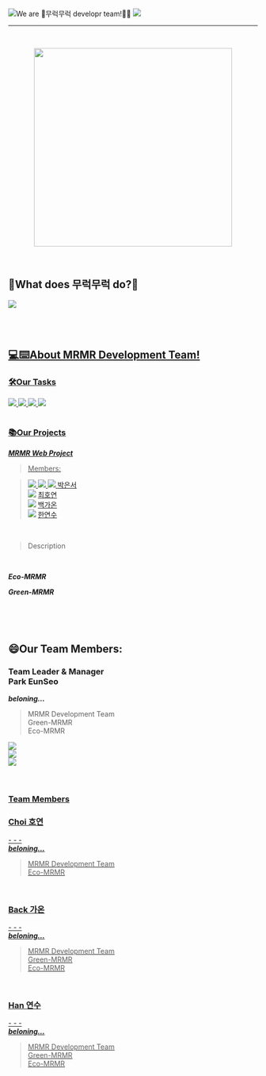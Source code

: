 <!-- Badge 모음
Leader
<img src="https://img.shields.io/badge/Leader-fff700?style=flat">
Team|Project Manager
<img src="https://img.shields.io/badge/Team|Project Manager-02161a?style=flat">
Developer
<img src="https://img.shields.io/badge/Developer-162d80?style=flat">
Designer
<img src="https://img.shields.io/badge/Designer-d13b15?style=flat">
Product Manager(기획자)


박은서
<img src="https://img.shields.io/badge/박은서-d13b15?style=flat">
최호연

백가온 

한연수 

-->




<br>

![We are 🌱무럭무럭 developr team!👋👋](https://capsule-render.vercel.app/api?type=transparent&color=0:00ff77,100:00d941&height=300&section=header&text=Hi,%20We%20are%20🌱무럭무럭🌱's&fontSize=40&animation=fadeIn&fontColor=084d1d&fontAlign=65&fontAlignY=90)
![](https://capsule-render.vercel.app/api?type=transparent&color=0:00ff77,100:00d941&height=300&section=header&text=Development%20Team!!👋👋&fontSize=60&animation=fadeIn&fontColor=00ff4d&fontAlign=55&fontAlignY=10)

<hr>
<br>


<p align="center"><img src="https://user-images.githubusercontent.com/81856603/169017415-b7f2e01b-3944-4e65-a31f-cae436239f91.png" height = "400px" ></p>
<br>


<h2>🌱What does 무럭무럭 do?🌱</h2>
<a href="" target="_blank"><img src="https://img.shields.io/badge/MRMR 무럭무럭-3ccf4b?style=for-the-badge&logo=GitHub&logoColor=3ccf4b&labelColor=FFFFFF"/>   <br>
<br><br><br>
  
  <h2>💻⌨️About MRMR Development Team!</h2>
  <h3>🛠️Our Tasks</h3>
  
  <img src="https://img.shields.io/badge/GitHub-181717?style=flat-square&logo=GitHub&logoColor=white"/> 
  <img src="https://img.shields.io/badge/Dart-0175C2?style=flat-square&logo=Dart&logoColor=white"/>
  <img src="https://img.shields.io/badge/Flutter-02569B?style=flat-square&logo=Flutter&logoColor=white"/> 
  <img src="https://img.shields.io/badge/Figma-F24E1E?style=flat-square&logo=Figma&logoColor=white"/>
  <br><br>
  
  <h3>📚Our Projects</h3>
  
  ***MRMR Web Project***  
  >Members:  

  ><img src="https://img.shields.io/badge/Leader-fff700?style=flat"> <img src="https://img.shields.io/badge/Team|Project Manager-02161a?style=flat"> <img src="https://img.shields.io/badge/Developer-79d11b?style=flat"> [박은서](https://github.com/fhfhfhfhgpdl)  
  ><img src="https://img.shields.io/badge/Developer-79d11b?style=flat"> [최호연](https://github.com/hoyun110)  
  ><img src="https://img.shields.io/badge/Developer-79d11b?style=flat"> [백가온](https://github.com/gaon060101)  
  ><img src="https://img.shields.io/badge/Developer-79d11b?style=flat"> [한연수](https://github.com/hanys111406)  
  
  <br>
  
  >Description  
  
  <br>
  
  
  ***Eco-MRMR***  
  
  
  
  ***Green-MRMR***  
  
  
  
  
  
  <br><br>
  <br>
<h2>😄Our Team Members:</h2>
<h3>Team Leader & Manager<br>Park EunSeo</h3>
<em><b>beloning...</b></em>  

>MRMR Development Team  <br>
>Green-MRMR  <br>
>Eco-MRMR  <br>

<a href="https://github.com/fhfhfhfhgpdl" target="_blank"><img src="https://img.shields.io/badge/GitHub @fhfhfhfhgpdl-171717?style=for-the-badge&logo=GitHub&logoColor=181717&labelColor=FFFFFF"/>   <br>
<a href="mailto:dimi_pes0107@dimigo.hs.kr" target="_blank"><img src="https://img.shields.io/badge/Gmail dimi_pes0107@dimigo.hs.kr-8f2d28?style=for-the-badge&logo=Gmail&logoColor=FFFFFF&labelColor=EA4335"/> <br> 
<a href="https://www.instagram.com/tastywaffle/" target="_blank"><img src="https://img.shields.io/badge/Instagram @tastywaffle-ffe6ea?style=for-the-badge&logo=Instagram&logoColor=FFFFFF&labelColor=E4405F"/> <br>  
<br>
  
  <h3>Team Members</h3>
  <h3>Choi 호연</h3>
  -  
  -  
  -  
  <br>
  <em><b>beloning...</b></em>  

>MRMR Development Team  <br>
>Eco-MRMR  <br>
  <br>
  <h3>Back 가온</h3>
  -  
  -  
  -  
  <br>
  <em><b>beloning...</b></em>  

>MRMR Development Team  <br>
>Green-MRMR  <br>
>Eco-MRMR  <br>
  <br>
  <h3>Han 연수</h3>
  -  
  -  
  -  
  <br>
  <em><b>beloning...</b></em>  

>MRMR Development Team  <br>
>Green-MRMR  <br>
>Eco-MRMR  <br>
  
  
 
